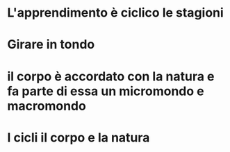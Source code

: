 

# L'apprendimento è ciclico le stagioni

# Girare in tondo 


# il corpo è accordato con la natura e fa parte di essa un micromondo e macromondo



# I cicli il corpo e la natura
<!--stackedit_data:
eyJoaXN0b3J5IjpbLTE4NDE3NDgxMzRdfQ==
-->